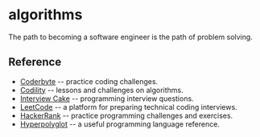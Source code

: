 # algorithms

The path to becoming a software engineer is the path of problem solving.

## Reference

- [Coderbyte](https://www.coderbyte.com) -- practice coding challenges.
- [Codility](https://codility.com/programmers/lessons/) -- lessons and challenges on algorithms.
- [Interview Cake](https://www.interviewcake.com) -- programming interview questions.
- [LeetCode](https://leetcode.com/) -- a platform for preparing technical coding interviews.
- [HackerRank](https://www.hackerrank.com/) -- practice programming challenges and exercises.
- [Hyperpolyglot](http://hyperpolyglot.org/) -- a useful programming language reference.
